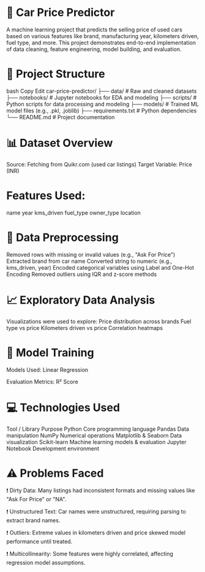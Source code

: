 # 🚗 Car Price Predictor
A machine learning project that predicts the selling price of used cars based on various features like brand, manufacturing year, kilometers driven, fuel type, and more. This project demonstrates end-to-end implementation of data cleaning, feature engineering, model building, and evaluation.

# 📁 Project Structure
bash
Copy
Edit
car-price-predictor/
├── data/                  # Raw and cleaned datasets
├── notebooks/             # Jupyter notebooks for EDA and modeling
├── scripts/               # Python scripts for data processing and modeling
├── models/                # Trained ML model files (e.g., .pkl, .joblib)
├── requirements.txt       # Python dependencies
└── README.md              # Project documentation

# 📊 Dataset Overview
Source: Fetching from Quikr.com (used car listings)
Target Variable: Price (INR)

# Features Used:
name
year
kms_driven
fuel_type
owner_type
location

# 🧹 Data Preprocessing
Removed rows with missing or invalid values (e.g., "Ask For Price")
Extracted brand from car name
Converted string to numeric (e.g., kms_driven, year)
Encoded categorical variables using Label and One-Hot Encoding
Removed outliers using IQR and z-score methods

# 📈 Exploratory Data Analysis
Visualizations were used to explore:
Price distribution across brands
Fuel type vs price
Kilometers driven vs price
Correlation heatmaps

# 🤖 Model Training
Models Used:
Linear Regression

Evaluation Metrics:
R² Score

# 💻 Technologies Used
Tool / Library	Purpose
Python	Core programming language
Pandas	Data manipulation
NumPy	Numerical operations
Matplotlib & Seaborn	Data visualization
Scikit-learn	Machine learning models & evaluation
Jupyter Notebook	Development environment

# ⚠️ Problems Faced
❗ Dirty Data: Many listings had inconsistent formats and missing values like "Ask For Price" or "NA".

❗ Unstructured Text: Car names were unstructured, requiring parsing to extract brand names.

❗ Outliers: Extreme values in kilometers driven and price skewed model performance until treated.

❗ Multicollinearity: Some features were highly correlated, affecting regression model assumptions.
